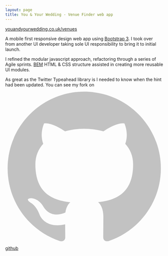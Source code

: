 ```yaml
---
layout: page
title: You & Your Wedding - Venue Finder web app
---
```


<article class="project">
    <a class="project__title" href="http://youandyourwedding.co.uk/venues">youandyourwedding.co.uk/venues</a>
    <img class="project__image" sizes="(min-width: 680px) 33vw, 100vw" srcset="/assets/images/venuefinder-300px.jpg 300w, /assets/images/venuefinder-600px.jpg 600w" alt=""/>
    <p>A mobile first responsive design web app using <a href="http://getbootstrap.com">Bootstrap 3</a>. I took over from another UI developer taking sole UI responsibility to bring it to initial launch.</p>
    <p>I refined the modular javascript approach, refactoring through a series of Agile sprints. <a href="http://bem.info/method/definitions/">BEM</a> HTML & CSS structure assisted in creating more reusable UI modules.</p>
    <p>As great as the Twitter Typeahead library is I needed to know when the hint had been updated. You can see my fork on 
        <span class="icon github">
          <svg version="1.1" class="github-icon-svg" xmlns="http://www.w3.org/2000/svg" xmlns:xlink="http://www.w3.org/1999/xlink" x="0px" y="0px"
             viewBox="0 0 16 16" enable-background="new 0 0 16 16" xml:space="preserve">
            <path fill-rule="evenodd" clip-rule="evenodd" fill="#C2C2C2" d="M7.999,0.431c-4.285,0-7.76,3.474-7.76,7.761
            c0,3.428,2.223,6.337,5.307,7.363c0.388,0.071,0.53-0.168,0.53-0.374c0-0.184-0.007-0.672-0.01-1.32
            c-2.159,0.469-2.614-1.04-2.614-1.04c-0.353-0.896-0.862-1.135-0.862-1.135c-0.705-0.481,0.053-0.472,0.053-0.472
            c0.779,0.055,1.189,0.8,1.189,0.8c0.692,1.186,1.816,0.843,2.258,0.645c0.071-0.502,0.271-0.843,0.493-1.037
            C4.86,11.425,3.049,10.76,3.049,7.786c0-0.847,0.302-1.54,0.799-2.082C3.768,5.507,3.501,4.718,3.924,3.65
            c0,0,0.652-0.209,2.134,0.796C6.677,4.273,7.34,4.187,8,4.184c0.659,0.003,1.323,0.089,1.943,0.261
            c1.482-1.004,2.132-0.796,2.132-0.796c0.423,1.068,0.157,1.857,0.077,2.054c0.497,0.542,0.798,1.235,0.798,2.082
            c0,2.981-1.814,3.637-3.543,3.829c0.279,0.24,0.527,0.713,0.527,1.437c0,1.037-0.01,1.874-0.01,2.129
            c0,0.208,0.14,0.449,0.534,0.373c3.081-1.028,5.302-3.935,5.302-7.362C15.76,3.906,12.285,0.431,7.999,0.431z"/>
          </svg>
        </span>
        <a href="https://github.com/stevegibbings/typeahead.js">github</a>
    </p>
</article>
